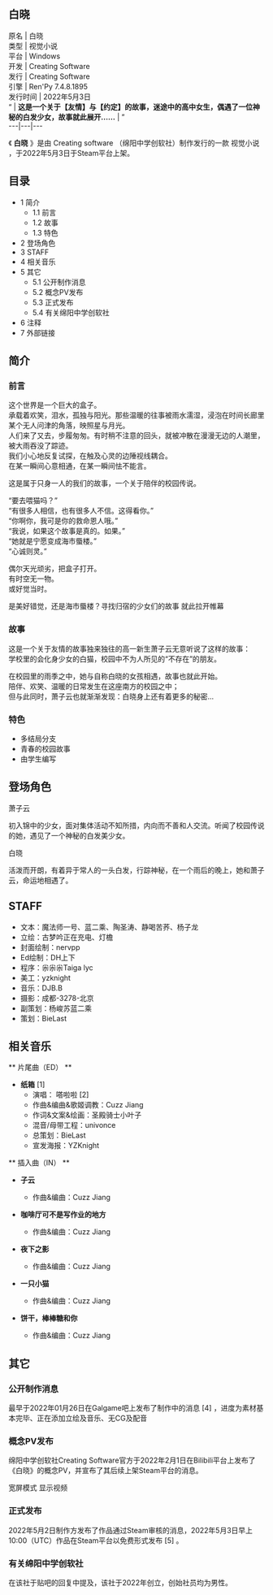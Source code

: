 白晓  
---  
原名  |  白晓   
类型  |  视觉小说   
平台  |  Windows   
开发  |  Creating Software   
发行  |  Creating Software   
引擎  |  Ren'Py 7.4.8.1895   
发行时间  |  2022年5月3日   
“  |  **这是一个关于【友情】与【约定】的故事，迷途中的高中女生，偶遇了一位神秘的白发少女，故事就此展开……** |  ”   
---|---|---  
  
《 **白晓** 》是由  Creating software  （绵阳中学创软社）制作发行的一款  视觉小说
，于2022年5月3日于Steam平台上架。

##  目录

  * 1  简介 
    * 1.1  前言 
    * 1.2  故事 
    * 1.3  特色 
  * 2  登场角色 
  * 3  STAFF 
  * 4  相关音乐 
  * 5  其它 
    * 5.1  公开制作消息 
    * 5.2  概念PV发布 
    * 5.3  正式发布 
    * 5.4  有关绵阳中学创软社 
  * 6  注释 
  * 7  外部链接 

##  简介

###  前言

这个世界是一个巨大的盒子。  
承载着欢笑，泪水，孤独与阳光。那些温暖的往事被雨水濡湿，浸泡在时间长廊里某个无人问津的角落，映照星与月光。  
人们来了又去，步履匆匆。有时稍不注意的回头，就被冲散在漫漫无边的人潮里，被大雨吞没了踪迹。  
我们小心地反复试探，在触及心灵的边陲视线耦合。  
在某一瞬间心意相通，在某一瞬间怯不能言。  
  
这是属于只身一人的我们的故事，一个关于陪伴的校园传说。  
  
“要去喂猫吗？”  
“有很多人相信，也有很多人不信。这得看你。”  
“你啊你，我可是你的救命恩人哦。”  
“我说，如果这个故事是真的。如果。”  
“她就是宁愿变成海市蜃楼。”  
“心诚则灵。”  
  
偶尔天光顽劣，把盒子打开。  
有时空无一物。  
或好觉当时。

是美好错觉，还是海市蜃楼？寻找归宿的少女们的故事 就此拉开帷幕

###  故事

这是一个关于友情的故事独来独往的高一新生萧子云无意听说了这样的故事：  
学校里的会化身少女的白猫，校园中不为人所见的“不存在”的朋友。  
  
在校园里的雨季之中，她与自称白晓的女孩相遇，故事也就此开始。  
陪伴、欢笑、温暖的日常发生在这座南方的校园之中；  
但与此同时，萧子云也就渐渐发现：白晓身上还有着更多的秘密...

###  特色

  * 多结局分支 
  * 青春的校园故事 
  * 由学生编写 

##  登场角色

萧子云

初入锦中的少女，面对集体活动不知所措，内向而不善和人交流。听闻了校园传说的她，遇见了一个神秘的白发美少女。

白晓

活泼而开朗，有着异于常人的一头白发，行踪神秘，在一个雨后的晚上，她和萧子云，命运地相遇了。

##  STAFF

  * 文本：魔法师一号、蓝二乘、陶圣涛、静喝苦荞、杨子龙 
  * 立绘：古梦吟正在充电、灯檐 
  * 封面绘制：nervpp 
  * Ed绘制：DH上下 
  * 程序：尜尜尜Taiga lyc 
  * 美工：yzknight 
  * 音乐：DJB.B 
  * 摄影：成都-3278-北京 
  * 副策划：杨峻苏蓝二乘 
  * 策划：BieLast 

##  相关音乐

** 片尾曲（ED）  **

  * **纸箱** [1] 
    * 演唱：  嗒啦啦  [2] 
    * 作曲&编曲&歌姬调教：Cuzz Jiang 
    * 作词&文案&绘画：圣殿骑士小叶子 
    * 混音/母带工程：univonce 
    * 总策划：BieLast 
    * 宣发海报：YZKnight 

** 插入曲（IN）  **

  * **子云**
    * 作曲&编曲：Cuzz Jiang 

  * **咖啡厅可不是写作业的地方**
    * 作曲&编曲：Cuzz Jiang 

  * **夜下之影**
    * 作曲&编曲：Cuzz Jiang 

  * **一只小猫**
    * 作曲&编曲：Cuzz Jiang 

  * **饼干，棒棒糖和你**
    * 作曲&编曲：Cuzz Jiang 

##  其它

###  公开制作消息

最早于2022年01月26日在Galgame吧上发布了制作中的消息  [4]  ，进度为素材基本完毕、正在添加立绘及音乐、无CG及配音

###  概念PV发布

绵阳中学创软社Creating
Software官方于2022年2月1日在Bilibili平台上发布了《白晓》的概念PV，并宣布了其后续上架Steam平台的消息。

宽屏模式  显示视频

###  正式发布

2022年5月2日制作方发布了作品通过Steam审核的消息，2022年5月3日早上10:00（UTC）作品在Steam平台以免费形式发布  [5]  。

###  有关绵阳中学创软社

在该社于贴吧的回复中提及，该社于2022年创立，创始社员均为男性。